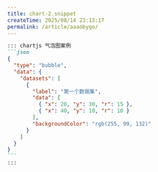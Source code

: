 ```yaml
---
title: chart-2.snippet
createTime: 2025/08/14 23:13:17
permalink: /article/aaaobygo/
---
```

````md
::: chartjs 气泡图案例
```json
{
  "type": "bubble",
  "data": {
    "datasets": [
      {
        "label": "第一个数据集",
        "data": [
          { "x": 20, "y": 30, "r": 15 },
          { "x": 40, "y": 10, "r": 10 }
        ],
        "backgroundColor": "rgb(255, 99, 132)"
      }
    ]
  }
}
```
:::
````
